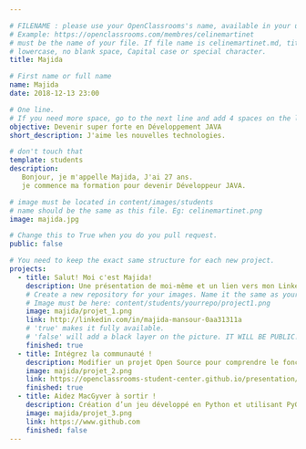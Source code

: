 ```yaml
---

# FILENAME : please use your OpenClassrooms's name, available in your url.
# Example: https://openclassrooms.com/membres/celinemartinet
# must be the name of your file. If file name is celinemartinet.md, title is celinemartinet.
# lowercase, no blank space, Capital case or special character.
title: Majida

# First name or full name
name: Majida
date: 2018-12-13 23:00

# One line.
# If you need more space, go to the next line and add 4 spaces on the left, as in 'description'.
objective: Devenir super forte en Développement JAVA 
short_description: J'aime les nouvelles technologies.

# don't touch that
template: students
description: 
   Bonjour, je m'appelle Majida, J'ai 27 ans.
   je commence ma formation pour devenir Développeur JAVA.

# image must be located in content/images/students
# name should be the same as this file. Eg: celinemartinet.png
image: majida.jpg

# Change this to True when you do you pull request.
public: false

# You need to keep the exact same structure for each new project.
projects:
  - title: Salut! Moi c'est Majida!
    description: Une présentation de moi-même et un lien vers mon LinkedIn.
    # Create a new repository for your images. Name it the same as your nickname and profile picture.
    # Image must be here: content/students/yourrepo/project1.png
    image: majida/projet_1.png
    link: http://linkedin.com/in/majida-mansour-0aa31311a
    # 'true' makes it fully available.
    # 'false' will add a black layer on the picture. IT WILL BE PUBLIC!
    finished: true
  - title: Intégrez la communauté !
    description: Modifier un projet Open Source pour comprendre le fonctionnement de Git, de Github et des pull requests. 
    image: majida/projet_2.png
    link: https://openclassrooms-student-center.github.io/presentation/students/majida.html
    finished: true
  - title: Aidez MacGyver à sortir !
    description: Création d’un jeu développé en Python et utilisant PyGame.
    image: majida/projet_3.png
    link: https://www.github.com
    finished: false
---
```

